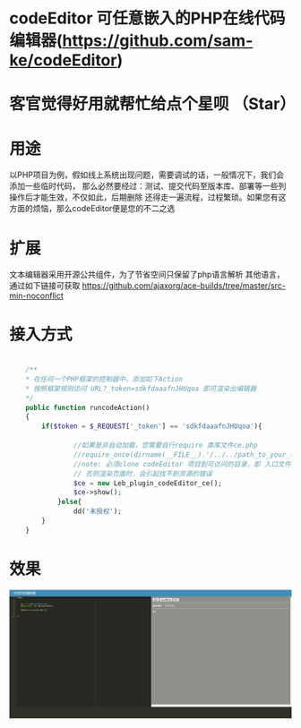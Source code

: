 # codeEditor 可任意嵌入的PHP在线代码编辑器(https://github.com/sam-ke/codeEditor)
# 客官觉得好用就帮忙给点个星呗 （Star）
# 用途
以PHP项目为例，假如线上系统出现问题，需要调试的话，一般情况下，我们会添加一些临时代码，
那么必然要经过：测试、提交代码至版本库、部署等一些列操作后才能生效，不仅如此，后期删除
还得走一遍流程，过程繁琐。如果您有这方面的烦恼，那么codeEditor便是您的不二之选


# 扩展
文本编辑器采用开源公共组件，为了节省空间只保留了php语言解析
其他语言，通过如下链接可获取
https://github.com/ajaxorg/ace-builds/tree/master/src-min-noconflict

# 接入方式

```php

    /**
    * 在任何一个PHP框架的控制器中，添加如下Action
    * 按照框架规则访问 URL?_token=sdkfdaaafnJHUqoa 即可渲染出编辑器
    */
    public function runcodeAction()
    {
        if($token = $_REQUEST['_token'] == 'sdkfdaaafnJHUqoa'){
        
                //如果是非自动加载，您需要自行require 类库文件ce.php
                //require_once(dirname(__FILE__).'/../../path_to_your_folder/codeEditor/ce.php');
                //note: 必须clone codeEditor 项目到可访问的目录，即 入口文件index.php 同级目录； 或 css、js 等静态资源所处在的目录，
                // 否则渲染页面时，会引起找不到资源的错误
                $ce = new Leb_plugin_codeEditor_ce();
                $ce->show();
            }else{
                dd('未授权');
        }
    }
```

# 效果

![plot](./images/editor.jpg)
